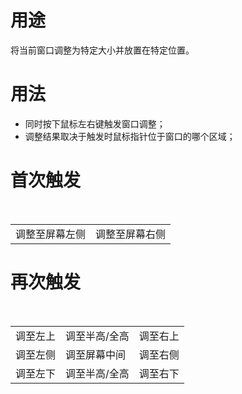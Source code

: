 # 用途
将当前窗口调整为特定大小并放置在特定位置。

# 用法
- 同时按下鼠标左右键触发窗口调整；
- 调整结果取决于触发时鼠标指针位于窗口的哪个区域；

# 首次触发
<table>
  <tr>
    <td>调整至屏幕左侧</td><td>调整至屏幕右侧</td>
  </tr>
</table>

# 再次触发
<table>
  <tr>
    <td>调至左上</td><td>调至半高/全高</td><td>调至右上</td>
  </tr>
  <tr>
    <td>调至左侧</td><td>调至屏幕中间</td><td>调至右侧</td>
  </tr>
  <tr>
    <td>调至左下</td><td>调至半高/全高</td><td>调至右下</td>
  </tr>
</table>
